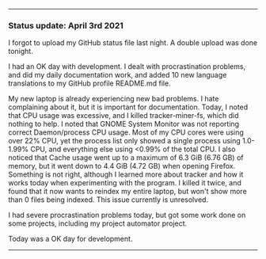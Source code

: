 
***

### Status update: April 3rd 2021

I forgot to upload my GitHub status file last night. A double upload was done tonight.

I had an OK day with development. I dealt with procrastination problems, and did my daily documentation work, and added 10 new language translations to my GitHub profile README.md file.

My new laptop is already experiencing new bad problems. I hate complaining about it, but it is important for documentation. Today, I noted that CPU usage was excessive, and I killed tracker-miner-fs, which did nothing to help. I noted that GNOME System Monitor was not reporting correct Daemon/process CPU usage. Most of my CPU cores were using over 22% CPU, yet the process list only showed a single process using 1.0-1.99% CPU, and everything else using <0.99% of the total CPU. I also noticed that Cache usage went up to a maximum of 6.3 GiB (6.76 GB) of memory, but it went down to 4.4 GiB (4.72 GB) when opening Firefox. Something is not right, although I learned more about tracker and how it works today when experimenting with the program. I killed it twice, and found that it now wants to reindex my entire laptop, but won't show more than 0 files being indexed. This issue currently is unresolved.

I had severe procrastination problems today, but got some work done on some projects, including my project automator project.

Today was a OK day for development.

***

